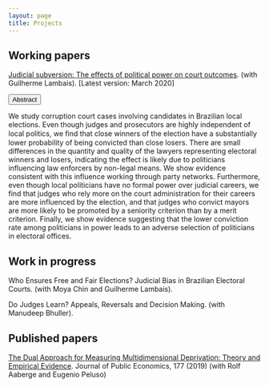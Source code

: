 ```yaml
---
layout: page
title: Projects
---
```


## Working papers

[Judicial subversion: The effects of political power on court outcomes](https://www.dropbox.com/s/q2ac97xrhvciv7k/subversion.pdf?dl=0). (with Guilherme Lambais). [Latest version: March 2020]

<button class="collapsible" id="subversion">Abstract</button>

<div class="content" id="subversiondata" markdown="1">
 We study corruption court cases involving candidates in Brazilian local elections. Even though judges and prosecutors are highly independent of local politics, we ﬁnd that close winners of the election have a substantially lower probability of being convicted than close losers. There are small differences in the quantity and quality of the lawyers representing electoral winners and losers, indicating the effect is likely due to politicians influencing law enforcers by non-legal means. We show evidence consistent with this influence working through party networks. Furthermore, even though local politicians have no formal power over judicial careers, we find that judges who rely more on the court administration for their careers are more influenced by the election, and that judges who convict mayors are more likely to be promoted by a seniority criterion than by a merit criterion. Finally, we show evidence suggesting that the lower conviction rate among politicians in power leads to an adverse selection of politicians in electoral offices.
</div>

## Work in progress

Who Ensures Free and Fair Elections? Judicial Bias in Brazilian Electoral Courts. (with Moya Chin and Guilherme Lambais).

Do Judges Learn? Appeals, Reversals and Decision Making. (with Manudeep Bhuller).

## Published papers

[The Dual Approach for Measuring Multidimensional Deprivation: Theory and Empirical Evidence](https://www.sciencedirect.com/science/article/pii/S004727271930088X). Journal of Public Economics, 177 (2019) (with Rolf Aaberge and Eugenio Peluso)
